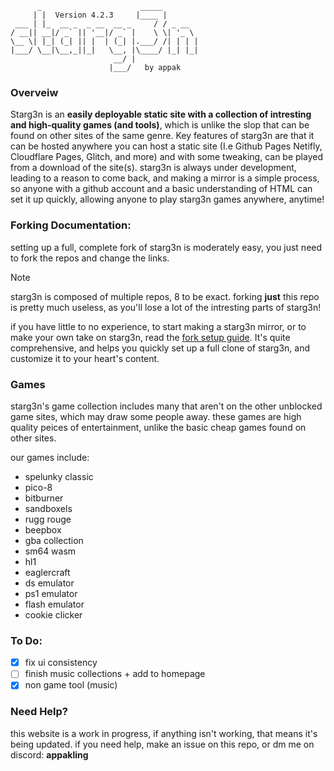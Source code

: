 ```
      _                      _____        
     | |  Version 4.2.3     |____ |       
 ___ | |_  __ _  _ __  __ _     / / _ __  
/ __|| __|/ _` || '__|/ _` |    \ \| '_ \ 
\__ \| |_| (_| || |  | (_| |.___/ /| | | |
|___/ \__|\__,_||_|   \__, |\____/ |_| |_|
                       __/ |              
                      |___/   by appak
```
### Overveiw
Starg3n is an **easily deployable static site with a collection of intresting and high-quality games (and tools)**, which is unlike the slop that can be found on other sites of the same genre. Key features of starg3n are that it can be hosted anywhere you can host a static site (I.e Github Pages Netifly, Cloudflare Pages, Glitch, and more) and with some tweaking, can be played from a download of the site(s). starg3n is always under development, leading to a reason to come back, and making a mirror is a simple process, so anyone with a github account and a basic understanding of HTML can set it up quickly, allowing anyone to play starg3n games anywhere, anytime!

### Forking Documentation:
setting up a full, complete fork of starg3n is moderately easy, you just need to fork the repos and change the links.
> [!NOTE]
> starg3n is composed of multiple repos, 8 to be exact. forking **just** this repo is pretty much useless, as you'll lose a lot of the intresting parts of starg3n!

if you have little to no experience, to start making a starg3n mirror, or to make your own take on starg3n, read the [fork setup guide](https://github.com/starg3n/starg3n.github.io/blob/main/forksetup.md). It's quite comprehensive, and helps you quickly set up a full clone of starg3n, and customize it to your heart's content.

### Games
starg3n's game collection includes many that aren't on the other unblocked game sites, which may draw some people away. these games are high quality peices of entertainment, unlike the basic cheap games found on other sites.

our games include:
- spelunky classic
- pico-8
- bitburner
- sandboxels
- rugg rouge
- beepbox
- gba collection
- sm64 wasm
- hl1
- eaglercraft
- ds emulator
- ps1 emulator
- flash emulator
- cookie clicker


### To Do:
  - [X] fix ui consistency
  - [ ] finish music collections + add to homepage
  - [X] non game tool (music) 

### Need Help?
this website is a work in progress, if anything isn't working, that means it's being updated.
if you need help, make an issue on this repo, or dm me on discord: **appakling**
